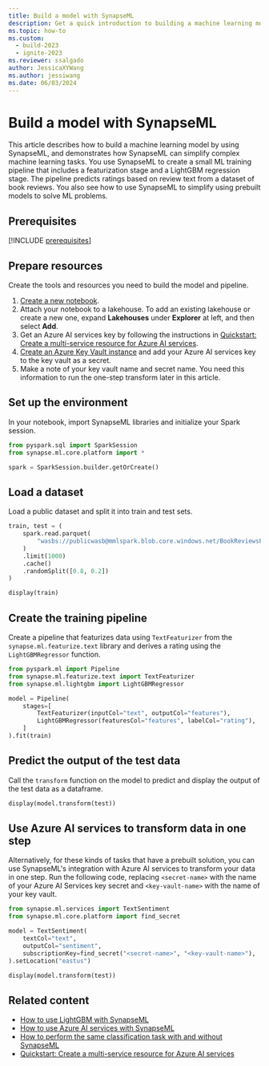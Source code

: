 ```yaml
---
title: Build a model with SynapseML
description: Get a quick introduction to building a machine learning model with SynapseML.
ms.topic: how-to
ms.custom:
  - build-2023
  - ignite-2023
ms.reviewer: ssalgado
author: JessicaXYWang
ms.author: jessiwang
ms.date: 06/03/2024
---
```


# Build a model with SynapseML

This article describes how to build a machine learning model by using SynapseML, and demonstrates how SynapseML can simplify complex machine learning tasks. You use SynapseML to create a small ML training pipeline that includes a featurization stage and a LightGBM regression stage. The pipeline predicts ratings based on review text from a dataset of book reviews. You also see how to use SynapseML to simplify using prebuilt models to solve ML problems.

## Prerequisites

[!INCLUDE [prerequisites](includes/prerequisites.md)]

## Prepare resources
Create the tools and resources you need to build the model and pipeline.

1. [Create a new notebook](../data-engineering/how-to-use-notebook.md#create-notebooks).
1. Attach your notebook to a lakehouse. To add an existing lakehouse or create a new one, expand **Lakehouses** under **Explorer** at left, and then select **Add**.
1. Get an Azure AI services key by following the instructions in [Quickstart: Create a multi-service resource for Azure AI services](/azure/ai-services/multi-service-resource).
1. [Create an Azure Key Vault instance](/azure/key-vault/general/quick-create-portal) and add your Azure AI services key to the key vault as a secret.
1. Make a note of your key vault name and secret name. You need this information to run the one-step transform later in this article.

## Set up the environment
In your notebook, import SynapseML libraries and initialize your Spark session.

```python
from pyspark.sql import SparkSession
from synapse.ml.core.platform import *

spark = SparkSession.builder.getOrCreate()
```

## Load a dataset
Load a public dataset and split it into train and test sets.

```python
train, test = (
    spark.read.parquet(
        "wasbs://publicwasb@mmlspark.blob.core.windows.net/BookReviewsFromAmazon10K.parquet"
    )
    .limit(1000)
    .cache()
    .randomSplit([0.8, 0.2])
)

display(train)
```

## Create the training pipeline
Create a pipeline that featurizes data using `TextFeaturizer` from the `synapse.ml.featurize.text` library and derives a rating using the `LightGBMRegressor` function.

```python
from pyspark.ml import Pipeline
from synapse.ml.featurize.text import TextFeaturizer
from synapse.ml.lightgbm import LightGBMRegressor

model = Pipeline(
    stages=[
        TextFeaturizer(inputCol="text", outputCol="features"),
        LightGBMRegressor(featuresCol="features", labelCol="rating"),
    ]
).fit(train)
```

## Predict the output of the test data
Call the `transform` function on the model to predict and display the output of the test data as a dataframe.

```python
display(model.transform(test))
```

## Use Azure AI services to transform data in one step
Alternatively, for these kinds of tasks that have a prebuilt solution, you can use SynapseML's integration with Azure AI services to transform your data in one step. Run the following code, replacing `<secret-name>` with the name of your Azure AI Services key secret and `<key-vault-name>` with the name of your key vault.

```python
from synapse.ml.services import TextSentiment
from synapse.ml.core.platform import find_secret

model = TextSentiment(
    textCol="text",
    outputCol="sentiment",
    subscriptionKey=find_secret("<secret-name>", "<key-vault-name>"),
).setLocation("eastus")

display(model.transform(test))
```

## Related content

- [How to use LightGBM with SynapseML](lightgbm-overview.md)
- [How to use Azure AI services with SynapseML](./ai-services/ai-services-in-synapseml-bring-your-own-key.md)
- [How to perform the same classification task with and without SynapseML](classification-before-and-after-synapseml.md)
- [Quickstart: Create a multi-service resource for Azure AI services](/azure/ai-services/multi-service-resource)
